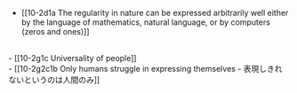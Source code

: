 - [[10-2d1a The regularity in nature can be expressed arbitrarily well either by the language of mathematics, natural language, or by computers (zeros and ones)]]
<br>
- [[10-2g1c Universality of people]]
<br>
- [[10-2g2c1b Only humans struggle in expressing themselves - 表現しきれないというのは人間のみ]]
